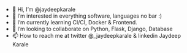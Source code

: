 - 👋 Hi, I’m @jaydeepkarale
- 👀 I’m interested in everything software, languages no bar :)
- 🌱 I’m currently learning CI/CI, Docker & Frontend.
- 💞️ I’m looking to collaborate on Python, Flask, Django, Database
- 📫 How to reach me at twitter @_jaydeepkarale & linkedin Jaydeep Karale

<!---
jaydeepkarale/jaydeepkarale is a ✨ special ✨ repository because its `README.md` (this file) appears on your GitHub profile.
You can click the Preview link to take a look at your changes.
--->
